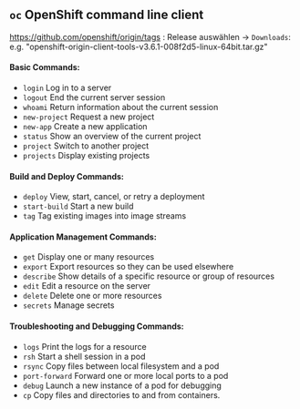 ## ```oc``` OpenShift command line client

https://github.com/openshift/origin/tags : Release auswählen -> ```Downloads```: e.g. "openshift-origin-client-tools-v3.6.1-008f2d5-linux-64bit.tar.gz"

#### Basic Commands:
*  ```login```           Log in to a server
*  ```logout```          End the current server session
*  ```whoami```          Return information about the current session
*  ```new-project```     Request a new project
*  ```new-app```         Create a new application
*  ```status```          Show an overview of the current project
*  ```project```         Switch to another project
*  ```projects```        Display existing projects

#### Build and Deploy Commands:
*  ```deploy```          View, start, cancel, or retry a deployment
*  ```start-build```     Start a new build
*  ```tag```             Tag existing images into image streams

#### Application Management Commands:
*  ```get```             Display one or many resources
*  ```export```          Export resources so they can be used elsewhere
*  ```describe```        Show details of a specific resource or group of resources
*  ```edit```            Edit a resource on the server
*  ```delete```          Delete one or more resources
*  ```secrets```         Manage secrets

#### Troubleshooting and Debugging Commands:
*  ```logs```            Print the logs for a resource
*  ```rsh```             Start a shell session in a pod
*  ```rsync```           Copy files between local filesystem and a pod
*  ```port-forward```    Forward one or more local ports to a pod
*  ```debug```           Launch a new instance of a pod for debugging
*  ```cp```              Copy files and directories to and from containers.
